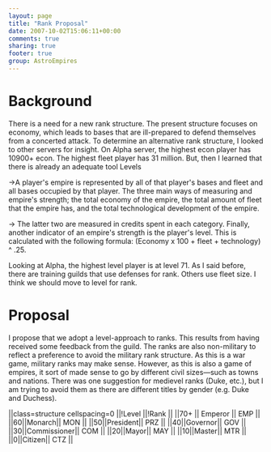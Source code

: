```yaml
---
layout: page
title: "Rank Proposal"
date: 2007-10-02T15:06:11+00:00
comments: true
sharing: true
footer: true
group: AstroEmpires
---
```


Background
===========
There is a need for a new rank structure. The present structure focuses on economy, which leads to bases that are ill-prepared to defend themselves from a concerted attack. To determine an alternative rank structure, I looked to other servers for insight. On Alpha server, the highest econ player has 10900+ econ. The highest fleet player has 31 million. But, then I learned that there is already an adequate tool Levels

->A player's empire is represented by all of that player's bases and fleet and all bases occupied by that player. The three main ways of measuring and empire's strength; the total economy of the empire, the total amount of fleet that the empire has, and the total technological development of the empire.

-> The latter two are measured in credits spent in each category. Finally, another indicator of an empire's strength is the player's level. This is calculated with the following formula: (Economy x 100 + fleet + technology) ^ .25.

Looking at Alpha, the highest level player is at level 71. As I said before, there are training guilds that use defenses for rank. Others use fleet size. I think we should move to level for rank. 

Proposal
========

I propose that we adopt a level-approach to ranks. This results from having received some feedback from the guild. The ranks are also non-military to reflect a preference to avoid the military rank structure. As this is a war game, military ranks may make sense. However, as this is also a game of empires, it sort of made sense to go by different civil sizes&mdash;such as towns and nations. There was one suggestion for medievel ranks (Duke, etc.), but I am trying to avoid them as there are different titles by gender (e.g. Duke and Duchess).

||class=structure cellspacing=0
||!Level ||!Rank ||
||70+ || Emperor || EMP ||
||60||Monarch|| MON ||
||50||President|| PRZ ||
||40||Governor|| GOV ||
||30||Commissioner|| COM ||
||20||Mayor|| MAY ||
||10||Master|| MTR ||
||0||Citizen|| CTZ ||
